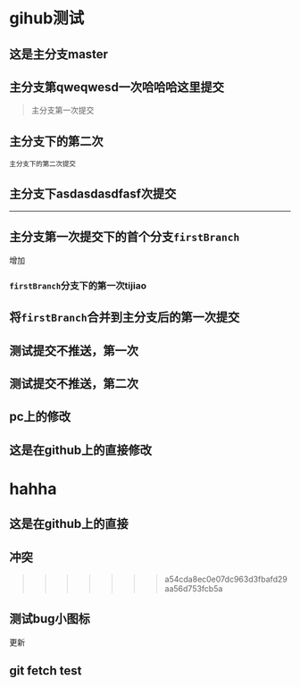 # gihub测试

## 这是主分支master

## 主分支第qweqwesd一次哈哈哈这里提交

> 主分支第一次提交

## 主分支下的第二次
    主分支下的第二次提交

## 主分支下asdasdasdfasf次提交

-----

## 主分支第一次提交下的首个分支`firstBranch`
增加

### `firstBranch`分支下的第一次tijiao
## 将`firstBranch`合并到主分支后的第一次提交

## 测试提交不推送，第一次

## 测试提交不推送，第二次


## pc上的修改

## 这是在github上的直接修改

hahha
=======
## 这是在github上的直接

## 冲突

>>>>>>> a54cda8ec0e07dc963d3fbafd29aa56d753fcb5a

## 测试bug小图标

更新
## git fetch test
